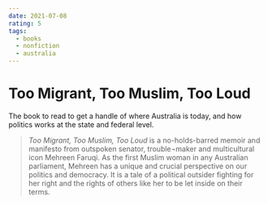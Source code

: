 ```yaml
---
date: 2021-07-08
rating: 5
tags:
  - books
  - nonfiction
  - australia
---
```


# Too Migrant, Too Muslim, Too Loud

The book to read to get a handle of where Australia is today, and how politics works at the state and federal level.

> _Too Migrant, Too Muslim, Too Loud_ is a no-holds-barred memoir and manifesto from outspoken senator, trouble¬maker and multicultural icon Mehreen Faruqi. As the first Muslim woman in any Australian parliament, Mehreen has a unique and crucial perspective on our politics and democracy. It is a tale of a political outsider fighting for her right and the rights of others like her to be let inside on their terms.